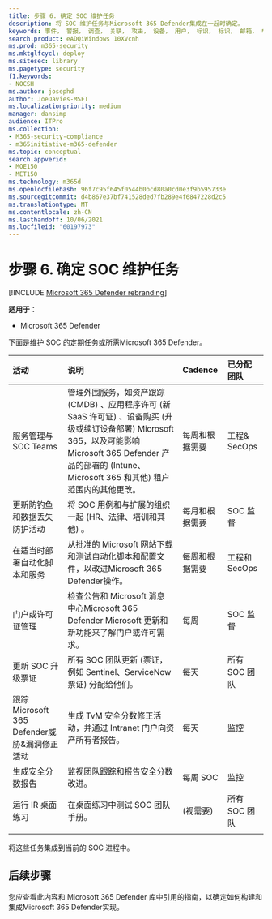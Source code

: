 ```yaml
---
title: 步骤 6. 确定 SOC 维护任务
description: 将 SOC 维护任务与Microsoft 365 Defender集成在一起时确定。
keywords: 事件， 警报， 调查， 关联， 攻击， 设备， 用户， 标识， 标识， 邮箱， 电子邮件， 365， microsoft， m365， 事件响应， 网络攻击， secops， 安全操作， soc
search.product: eADQiWindows 10XVcnh
ms.prod: m365-security
ms.mktglfcycl: deploy
ms.sitesec: library
ms.pagetype: security
f1.keywords:
- NOCSH
ms.author: josephd
author: JoeDavies-MSFT
ms.localizationpriority: medium
manager: dansimp
audience: ITPro
ms.collection:
- M365-security-compliance
- m365initiative-m365-defender
ms.topic: conceptual
search.appverid:
- MOE150
- MET150
ms.technology: m365d
ms.openlocfilehash: 96f7c95f645f0544b0bcd80a0cd0e3f9b595733e
ms.sourcegitcommit: d4b867e37bf741528ded7fb289e4f6847228d2c5
ms.translationtype: MT
ms.contentlocale: zh-CN
ms.lasthandoff: 10/06/2021
ms.locfileid: "60197973"
---
```

# <a name="step-6-identify-soc-maintenance-tasks"></a>步骤 6. 确定 SOC 维护任务

[!INCLUDE [Microsoft 365 Defender rebranding](../includes/microsoft-defender.md)]

**适用于：**
- Microsoft 365 Defender

下面是维护 SOC 的定期任务或所需Microsoft 365 Defender。

| 活动  | 说明 | Cadence | 已分配团队 |
|:-------|:-----|:-------|:-------|
| 服务管理与 SOC Teams   | 管理外围服务，如资产跟踪 (CMDB) 、应用程序许可 (新 SaaS 许可证) 、设备购买 (升级或续订设备部署) Microsoft 365，以及可能影响 Microsoft 365 Defender 产品的部署的 (Intune、Microsoft 365 和其他) 租户范围内的其他更改。 | 每周和根据需要   | 工程& SecOps | 
| 更新防钓鱼和数据丢失防护活动 | 将 SOC 用例和与扩展的组织一起 (HR、法律、培训和其他) 。  | 每月和根据需要 | SOC 监督 |
| 在适当时部署自动化脚本和服务 | 从批准的 Microsoft 网站下载和测试自动化脚本和配置文件，以改进Microsoft 365 Defender操作。 | 每周和根据需要 | 工程和 SecOps | 
| 门户或许可证管理 | 检查公告和 Microsoft 消息 中心Microsoft 365 Defender Microsoft 更新和新功能来了解门户或许可需求。 | 每周 | SOC 监督| 
| 更新 SOC 升级票证 | 所有 SOC 团队更新 (票证，例如 Sentinel、ServiceNow 票证) 分配给他们。 | 每天 | 所有 SOC 团队 | 
| 跟踪Microsoft 365 Defender威胁&漏洞修正活动 | 生成 TvM 安全分数修正活动，并通过 Intranet 门户向资产所有者报告。 | 每天 | 监控 | 
| 生成安全分数报告 | 监视团队跟踪和报告安全分数改进。 | 每周 SOC | 监控 | 
| 运行 IR 桌面练习 | 在桌面练习中测试 SOC 团队手册。 | (视需要) | 所有 SOC 团队 | 
|||||

将这些任务集成到当前的 SOC 进程中。

## <a name="next-steps"></a>后续步骤

您应查看此内容和 Microsoft 365 Defender 库中引用的指南，以确定如何[](/microsoft-365/security/defender)构建和集成Microsoft 365 Defender实现。
